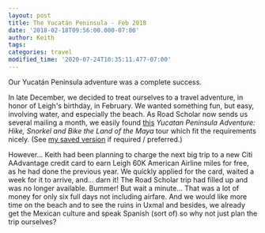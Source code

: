 ```yaml
---
layout: post
title: The Yucatán Peninsula - Feb 2018
date: '2018-02-18T09:56:00.000-07:00'
author: Keith
tags:
categories: travel
modified_time: '2020-07-24T10:35:11.477-07:00'
---
```

Our Yucatán Peninsula adventure was a complete success.

In late December, we decided to treat ourselves to a travel adventure,
in honor of Leigh's birthday, in February. We wanted something fun, but
easy, involving water, and especially the beach. As Road Scholar now
sends us several mailing a month, we easily found
[this](https://www.roadscholar.org/find-an-adventure/21189/yucatan-peninsula-adventure-hike-snorkel-and-bike-the-land-of-the-maya)
*Yucatan Peninsula Adventure: Hike, Snorkel and Bike the Land of the
Maya* tour which fit the requirements nicely. (See [my saved
version](https://drive.google.com/open?id=1MwkHB9wLnr55TTG2pJIHyROU-8DXmVQT)
if required / preferred.)

However... Keith had been planning to charge the next big trip to a new
Citi AAdvantage credit card to earn Leigh 60K American Airline miles for
free, as he had done the previous year. We quickly applied for the card,
waited a week for it to arrive, and... darn it! The Road Scholar trip
had filled up and was no longer available. Bummer! But wait a minute...
That was a lot of money for only six full days not including airfare.
And we would like more time on the beach and to see the ruins in Uxmal
and besides, we already get the Mexican culture and speak Spanish (sort
of) so why not just plan the trip ourselves?
